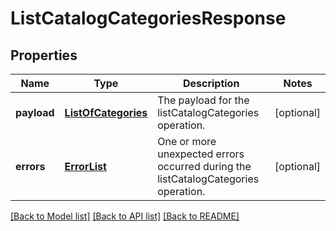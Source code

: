 # ListCatalogCategoriesResponse

## Properties
Name | Type | Description | Notes
------------ | ------------- | ------------- | -------------
**payload** | [**ListOfCategories**](ListOfCategories.md) | The payload for the listCatalogCategories operation. | [optional] 
**errors** | [**ErrorList**](ErrorList.md) | One or more unexpected errors occurred during the listCatalogCategories operation. | [optional] 

[[Back to Model list]](../README.md#documentation-for-models) [[Back to API list]](../README.md#documentation-for-api-endpoints) [[Back to README]](../README.md)



